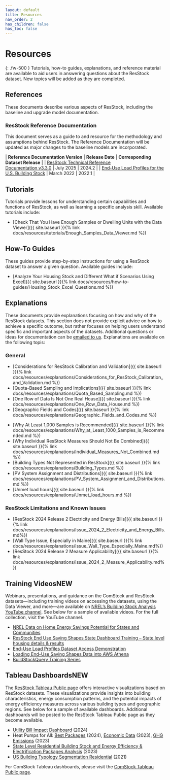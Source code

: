 ```yaml
---
layout: default
title: Resources
nav_order: 2
has_children: false
has_toc: false
---
```


# Resources
{: .fw-500 }
Tutorials, how-to guides, explanations, and reference material are available to aid users in answering questions about the ResStock dataset. New topics will be added as they are completed.

## References
These documents describe various aspects of ResStock, including the baseline and upgrade model documentation.

### ResStock Reference Documentation
This document serves as a guide to and resource for the methodology and assumptions behind ResStock. The Reference Documentation will be updated as major changes to the baseline models are incorporated.

| **Reference Documentation Version** | **Release Date** | **Corresponding Dataset Release** |
| [ResStock Technical Reference <br> Documentation v3.3.0](https://docs.nrel.gov/docs/fy25osti/91621.pdf) | July 2025 | 2024.2 |
| [End-Use Load Profiles for the U.S. Building Stock](https://docs.nrel.gov/docs/fy22osti/80889.pdf) | March 2022 | 2022.1 |

## Tutorials
Tutorials provide lessons for understanding certain capabilities and functions of ResStock, as well as learning a specific analysis skill. Available tutorials include:
- [Check That You Have Enough Samples or Dwelling Units with the Data Viewer]({{ site.baseurl }}{% link docs/resources/tutorials/Enough_Samples_Data_Viewer.md %})

<!-- 
- Timeseries Impact of Applying an Upgrade
- Online Resources
-->

## How-To Guides
These guides provide step-by-step instructions for using a ResStock dataset to answer a given question. Available guides include:
- [Analyze Your Housing Stock and Different What if Scenarios Using Excel]({{ site.baseurl }}{% link docs/resources/how-to-guides/Housing_Stock_Excel_Questions.md %})
<!-- - Sampling and Reweighting in ResStock - Run a Custom Emissions Scenario -->

## Explanations
These documents provide explanations focusing on how and why of the ResStock datasets. This section does not provide explicit advice on how to achieve a specific outcome, but rather focuses on helping users understand specific and important aspects of the datasets. Additional questions or ideas for documentation can be [emailed to us](mailto:resstock@nrel.gov). Explanations are available on the following topis:

### General
- [Considerations for ResStock Calibration and Validation]({{ site.baseurl }}{% link docs/resources/explanations/Considerations_for_ResStock_Calibration_and_Validation.md %})
- [Quota-Based Sampling and Implications]({{ site.baseurl }}{% link docs/resources/explanations/Quota_Based_Sampling.md %})
- [One Row of Data Is Not One Real House]({{ site.baseurl }}{% link docs/resources/explanations/One_Row_Data_House.md %})
- [Geographic Fields and Codes]({{ site.baseurl }}{% link docs/resources/explanations/Geographic_Fields_and_Codes.md %})
<!--- - Emissions -->
- [Why At Least 1,000 Samples is Recommended]({{ site.baseurl }}{% link docs/resources/explanations/Why_at_Least_1000_Samples_is_Recommended.md %})
- [Why Individual ResStock Measures Should Not Be Combined]({{ site.baseurl }}{% link docs/resources/explanations/Individual_Measures_Not_Combined.md %})
- [Building Types Not Represented in ResStock]({{ site.baseurl }}{% link docs/resources/explanations/Building_Types.md %})
- [PV System Assignment and Distributions]({{ site.baseurl }}{% link docs/resources/explanations/PV_System_Assignment_and_Distributions.md %})
- [Unmet load hours]({{ site.baseurl }}{% link docs/resources/explanations/Unmet_load_hours.md %})

### ResStock Limitations and Known Issues
- [ResStock 2024 Release 2 Electricity and Energy Bills]({{ site.baseurl }}{% link docs/resources/explanations/Issue_2024_2_Electricity_and_Energy_Bills.md%})
- [Wall Type Issue, Especially in Maine]({{ site.baseurl }}{% link docs/resources/explanations/Issue_Wall_Type_Especially_Maine.md%})
-   [ResStock 2024 Release 2 Measure Applicability]({{ site.baseurl }}{% link docs/resources/explanations/Issue_2024_2_Measure_Applicability.md%})

## Training Videos<span class="label label-blue">NEW</span>
Webinars, presentations, and guidance on the ComStock and ResStock datasets—including training videos on accessing the datasets, using the Data Viewer, and more—are available on [NREL’s Building Stock Analysis YouTube channel](https://www.youtube.com/playlist?list=PLmIn8Hncs7bEYCZiHaoPSovoBrRGR-tRS). See below for a sample of available videos. For the full collection, visit the YouTube channel.

-   [NREL Data on Home Energy Savings Potential for States and Communities](https://www.youtube.com/watch?v=2J5yESxR-qM)
-   [ResStock End Use Saving Shapes State Dashboard Training – State level housing details & results](https://www.youtube.com/watch?v=vtYMO0782Rc)
-   [End-Use Load Profiles Dataset Access Demonstration](https://www.youtube.com/watch?v=iS7KeVQ0Bvs)
-   [Loading End-Use Saving Shapes Data into AWS Athena](https://www.youtube.com/watch?v=qSR1MFpSiro)
-   [BuildStockQuery Training Series](https://www.youtube.com/watch?v=jmmAHsOZAp8)

## Tableau Dashboards<span class="label label-blue">NEW</span>
The [ResStock Tableau Public page](https://public.tableau.com/app/profile/nrel.buildingstock/vizzes) offers interactive visualizations based on ResStock datasets. These visualizations provide insights into building characteristics, energy consumption patterns, and the potential impacts of energy efficiency measures across various building types and geographic regions. See below for a sample of available dashboards. Additional dashboards will be posted to the ResStock Tableau Public page as they become available.

-   [Utility Bill Impact Dashboard](https://public.tableau.com/app/profile/nrel.buildingstock/viz/UtilityBillImpactDashboard/Home) (2024)
-   Heat Pumps for All: [Best Packages](https://public.tableau.com/app/profile/nrel.buildingstock/viz/Heatpumpsforall-Bestpackages/FigS5_DistributionsofhighestunsubsidizedNPV) (2024), [Economic Data](https://public.tableau.com/app/profile/nrel.buildingstock/viz/Heatpumpsforall-Economicdata/Coverpage) (2023), [GHG Emissions](https://public.tableau.com/app/profile/nrel.buildingstock/viz/Heatpumpsforall-GHGemissions/Statemaps) (2023)
-   [State Level Residential Building Stock and Energy Efficiency & Electrification Packages Analysis](https://public.tableau.com/app/profile/nrel.buildingstock/viz/StateLevelResidentialBuildingStockandEnergyEfficiencyElectrificationPackagesAnalysis/Introduction) (2023)
-   [US Building Typology Segmentation Residential](https://public.tableau.com/app/profile/nrel.buildingstock/viz/USBuildingTypologyResidential/Segments) (2021)

For ComStock Tableau dashboards, please visit the [ComStock Tableau Public page](https://public.tableau.com/app/profile/comstock.nrel/vizzes).